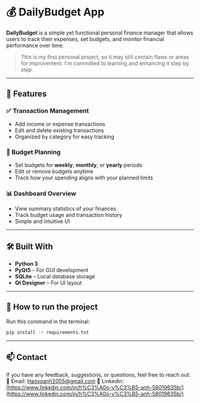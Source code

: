 # 💰 DailyBudget App

**DailyBudget** is a simple yet functional personal finance manager that allows users to track their expenses, set budgets, and monitor financial performance over time.

> This is my first personal project, so it may still contain flaws or areas for improvement. I'm committed to learning and enhancing it step by step.

---

## 🚀 Features

### ✅ Transaction Management
- Add income or expense transactions
- Edit and delete existing transactions
- Organized by category for easy tracking

### 🎯 Budget Planning
- Set budgets for **weekly**, **monthly**, or **yearly** periods
- Edit or remove budgets anytime
- Track how your spending aligns with your planned limits

### 📊 Dashboard Overview
- View summary statistics of your finances
- Track budget usage and transaction history
- Simple and intuitive UI

---

## 🛠️ Built With

- **Python 3**
- **PyQt5** – For GUI development
- **SQLite** – Local database storage
- **Qt Designer** – For UI layout

---

## 🚀 How to run the project

Run this command in the terminal:

```bash
pip install -r requirements.txt
```
---

## 📫 Contact
If you have any feedback, suggestions, or questions, feel free to reach out:
📧 Email: [Haovoanh2005@gmail.com](Haovoanh2005@gmail.com)
🔗 Linkedin: [https://www.linkedin.com/in/h%C3%A0o-v%C3%B5-anh-58019635b/](https://www.linkedin.com/in/h%C3%A0o-v%C3%B5-anh-58019635b/)
